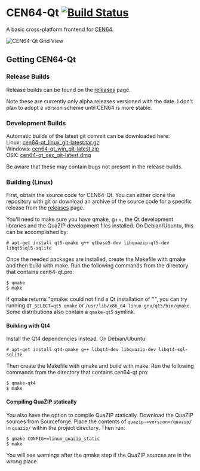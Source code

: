 # CEN64-Qt [![Build Status](https://travis-ci.org/dh4/cen64-qt.svg?branch=master)](https://travis-ci.org/dh4/cen64-qt)

A basic cross-platform frontend for [CEN64](http://cen64.com/).

![CEN64-Qt Grid View](https://dl.dropboxusercontent.com/u/232085155/cen64-qt/github.jpg)


## Getting CEN64-Qt

### Release Builds

Release builds can be found on the [releases](https://github.com/dh4/cen64-qt/releases) page.

Note these are currently only alpha releases versioned with the date. I don't plan to adopt a version scheme until CEN64 is more stable.

### Development Builds

Automatic builds of the latest git commit can be downloaded here:  
Linux: [cen64-qt_linux_git-latest.tar.gz](https://s3.amazonaws.com/dh4/cen64-qt/latest/cen64-qt_linux_git-latest.tar.gz)  
Windows: [cen64-qt_win_git-latest.zip](https://s3.amazonaws.com/dh4/cen64-qt/latest/cen64-qt_win_git-latest.zip)  
OSX: [cen64-qt_osx_git-latest.dmg](https://s3.amazonaws.com/dh4/cen64-qt/latest/cen64-qt_osx_git-latest.dmg)

Be aware that these may contain bugs not present in the release builds.

### Building (Linux)

First, obtain the source code for CEN64-Qt. You can either clone the repository with git or download an archive of the source code for a specific release from the [releases](https://github.com/dh4/cen64-qt/releases) page.

You'll need to make sure you have qmake, g++, the Qt development libraries and the QuaZIP development files installed. On Debian/Ubuntu, this can be accomplished by:

```
# apt-get install qt5-qmake g++ qtbase5-dev libquazip-qt5-dev libqt5sql5-sqlite
```

Once the needed packages are installed, create the Makefile with qmake and then build with make. Run the following commands from the directory that contains cen64-qt.pro:

```
$ qmake
$ make
```

If qmake returns "qmake: could not find a Qt installation of ''", you can try running `QT_SELECT=qt5 qmake` or `/usr/lib/x86_64-linux-gnu/qt5/bin/qmake`. Some distributions also contain a `qmake-qt5` symlink.

#### Building with Qt4

Install the Qt4 dependencies instead. On Debian/Ubuntu:

```
# apt-get install qt4-qmake g++ libqt4-dev libquazip-dev libqt4-sql-sqlite
```

Then create the Makefile with qmake and build with make. Run the following commands from the directory that contains cen64-qt.pro:

```
$ qmake-qt4
$ make
```

#### Compiling QuaZIP statically

You also have the option to compile QuaZIP statically. Download the QuaZIP sources from Sourceforge. Place the contents of `quazip-<version>/quazip/` in `quazip/` within the project directory. Then run:

```
$ qmake CONFIG+=linux_quazip_static
$ make
```

You will see warnings after the qmake step if the QuaZIP sources are in the wrong place.

